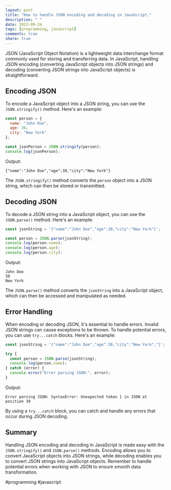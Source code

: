 ```yaml
---
layout: post
title: "How to handle JSON encoding and decoding in JavaScript."
description: " "
date: 2023-09-24
tags: [programming, javascript]
comments: true
share: true
---
```


JSON (JavaScript Object Notation) is a lightweight data interchange format commonly used for storing and transferring data. In JavaScript, handling JSON encoding (converting JavaScript objects into JSON strings) and decoding (converting JSON strings into JavaScript objects) is straightforward.

## Encoding JSON

To encode a JavaScript object into a JSON string, you can use the `JSON.stringify()` method. Here's an example:

```javascript
const person = {
  name: "John Doe",
  age: 30,
  city: "New York"
};

const jsonPerson = JSON.stringify(person);
console.log(jsonPerson);
```

Output:
```plaintext
{"name":"John Doe","age":30,"city":"New York"}
```

The `JSON.stringify()` method converts the `person` object into a JSON string, which can then be stored or transmitted.

## Decoding JSON

To decode a JSON string into a JavaScript object, you can use the `JSON.parse()` method. Here's an example:

```javascript
const jsonString = '{"name":"John Doe","age":30,"city":"New York"}';

const person = JSON.parse(jsonString);
console.log(person.name);
console.log(person.age);
console.log(person.city);
```

Output:
```plaintext
John Doe
30
New York
```

The `JSON.parse()` method converts the `jsonString` into a JavaScript object, which can then be accessed and manipulated as needed.

## Error Handling

When encoding or decoding JSON, it's essential to handle errors. Invalid JSON strings can cause exceptions to be thrown. To handle potential errors, you can use `try...catch` blocks. Here's an example:

```javascript
const jsonString = '{"name":"John Doe","age":30,"city":"New York","}'; // Invalid JSON

try {
  const person = JSON.parse(jsonString);
  console.log(person.name);
} catch (error) {
  console.error("Error parsing JSON:", error);
}
```

Output:
```plaintext
Error parsing JSON: SyntaxError: Unexpected token } in JSON at position 39
```

By using a `try...catch` block, you can catch and handle any errors that occur during JSON decoding.

## Summary

Handling JSON encoding and decoding in JavaScript is made easy with the `JSON.stringify()` and `JSON.parse()` methods. Encoding allows you to convert JavaScript objects into JSON strings, while decoding enables you to convert JSON strings into JavaScript objects. Remember to handle potential errors when working with JSON to ensure smooth data transformation.

#programming #javascript